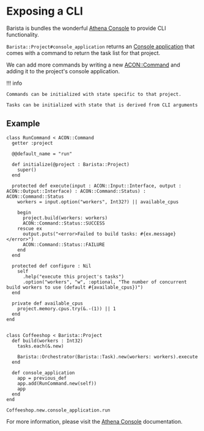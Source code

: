 # Exposing a CLI

Barista is bundles the wonderful [Athena Console](https://athenaframework.org/Console/) to provide CLI functionality.

`Barista::Project#console_application` returns an [Console application](https://athenaframework.org/Console/Application/) that comes with a command to return the task list for that project.

We can add more commands by writing a new [ACON::Command](https://athenaframework.org/Console/Command/) and adding it to the project's console application.

!!! info
    
    Commands can be initialized with state specific to that project.

    Tasks can be initialized with state that is derived from CLI arguments

## Example

```crystal
class RunCommand < ACON::Command
  getter :project

  @@default_name = "run"

  def initialize(@project : Barista::Project)
    super()
  end
  
  protected def execute(input : ACON::Input::Interface, output : ACON::Output::Interface) : ACON::Command::Status) : ACON::Command::Status
    workers = input.option("workers", Int32?) || available_cpus

    begin
      project.build(workers: workers)
      ACON::Command::Status::SUCCESS
    rescue ex
      output.puts("<error>Failed to build tasks: #{ex.message}</error>")
      ACON::Command::Status::FAILURE
    end
  end

  protected def configure : Nil
    self
      .help("execute this project's tasks")
      .option("workers", "w", :optional, "The number of concurrent build workers to use (default #{available_cpus})")
  end

  private def available_cpus
    project.memory.cpus.try(&.-(1)) || 1
  end
end


class Coffeeshop < Barista::Project
  def build(workers : Int32)
    tasks.each(&.new)

    Barista::Orchestrator(Barista::Task).new(workers: workers).execute
  end

  def console_application
    app = previous_def
    app.add(RunCommand.new(self))
    app
  end
end

Coffeeshop.new.console_application.run
```

For more information, please visit the [Athena Console](https://athenaframework.org/Console/) documentation.